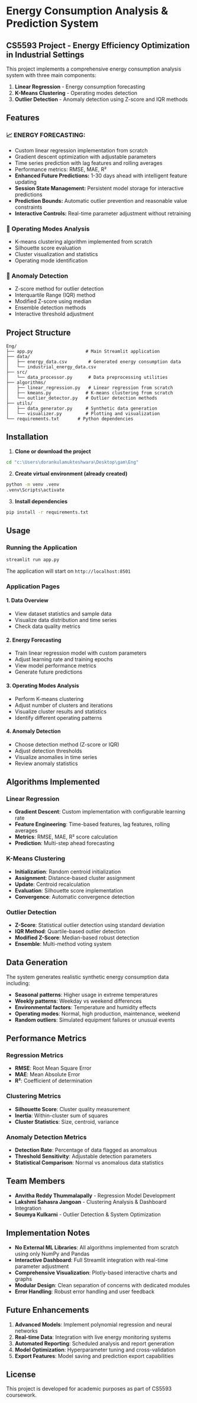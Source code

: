 # Energy Consumption Analysis & Prediction System

## CS5593 Project - Energy Efficiency Optimization in Industrial Settings

This project implements a comprehensive energy consumption analysis system with three main components:

1. **Linear Regression** - Energy consumption forecasting
2. **K-Means Clustering** - Operating modes detection
3. **Outlier Detection** - Anomaly detection using Z-score and IQR methods

## Features

### 📈 **ENERGY FORECASTING:**
- Custom linear regression implementation from scratch
- Gradient descent optimization with adjustable parameters
- Time series prediction with lag features and rolling averages
- Performance metrics: RMSE, MAE, R²
- **Enhanced Future Predictions:** 1-30 days ahead with intelligent feature updating
- **Session State Management:** Persistent model storage for interactive predictions
- **Prediction Bounds:** Automatic outlier prevention and reasonable value constraints
- **Interactive Controls:** Real-time parameter adjustment without retraining

### 🎯 Operating Modes Analysis
- K-means clustering algorithm implemented from scratch
- Silhouette score evaluation
- Cluster visualization and statistics
- Operating mode identification

### 🚨 Anomaly Detection
- Z-score method for outlier detection
- Interquartile Range (IQR) method
- Modified Z-score using median
- Ensemble detection methods
- Interactive threshold adjustment

## Project Structure

```
Eng/
├── app.py                    # Main Streamlit application
├── data/
│   ├── energy_data.csv        # Generated energy consumption data
│   └── industrial_energy_data.csv
├── src/
│   └── data_processor.py      # Data preprocessing utilities
├── algorithms/
│   ├── linear_regression.py   # Linear regression from scratch
│   ├── kmeans.py             # K-means clustering from scratch
│   └── outlier_detector.py   # Outlier detection methods
├── utils/
│   ├── data_generator.py     # Synthetic data generation
│   └── visualizer.py         # Plotting and visualization
└── requirements.txt       # Python dependencies
```

## Installation

1. **Clone or download the project**
```bash
cd "c:\Users\dorankulamukteshwara\Desktop\gam\Eng"
```

2. **Create virtual environment (already created)**
```bash
python -m venv .venv
.venv\Scripts\activate
```

3. **Install dependencies**
```bash
pip install -r requirements.txt
```

## Usage

### Running the Application

```bash
streamlit run app.py
```

The application will start on `http://localhost:8501`

### Application Pages

#### 1. Data Overview
- View dataset statistics and sample data
- Visualize data distribution and time series
- Check data quality metrics

#### 2. Energy Forecasting
- Train linear regression model with custom parameters
- Adjust learning rate and training epochs
- View model performance metrics
- Generate future predictions

#### 3. Operating Modes Analysis
- Perform K-means clustering
- Adjust number of clusters and iterations
- Visualize cluster results and statistics
- Identify different operating patterns

#### 4. Anomaly Detection
- Choose detection method (Z-score or IQR)
- Adjust detection thresholds
- Visualize anomalies in time series
- Review anomaly statistics

## Algorithms Implemented

### Linear Regression
- **Gradient Descent**: Custom implementation with configurable learning rate
- **Feature Engineering**: Time-based features, lag features, rolling averages
- **Metrics**: RMSE, MAE, R² score calculation
- **Prediction**: Multi-step ahead forecasting

### K-Means Clustering
- **Initialization**: Random centroid initialization
- **Assignment**: Distance-based cluster assignment
- **Update**: Centroid recalculation
- **Evaluation**: Silhouette score implementation
- **Convergence**: Automatic convergence detection

### Outlier Detection
- **Z-Score**: Statistical outlier detection using standard deviation
- **IQR Method**: Quartile-based outlier detection
- **Modified Z-Score**: Median-based robust detection
- **Ensemble**: Multi-method voting system

## Data Generation

The system generates realistic synthetic energy consumption data including:
- **Seasonal patterns**: Higher usage in extreme temperatures
- **Weekly patterns**: Weekday vs weekend differences
- **Environmental factors**: Temperature and humidity effects
- **Operating modes**: Normal, high production, maintenance, weekend
- **Random outliers**: Simulated equipment failures or unusual events

## Performance Metrics

### Regression Metrics
- **RMSE**: Root Mean Square Error
- **MAE**: Mean Absolute Error
- **R²**: Coefficient of determination

### Clustering Metrics
- **Silhouette Score**: Cluster quality measurement
- **Inertia**: Within-cluster sum of squares
- **Cluster Statistics**: Size, centroid, variance

### Anomaly Detection Metrics
- **Detection Rate**: Percentage of data flagged as anomalous
- **Threshold Sensitivity**: Adjustable detection parameters
- **Statistical Comparison**: Normal vs anomalous data statistics

## Team Members

- **Anvitha Reddy Thummalapally** - Regression Model Development
- **Lakshmi Sahasra Jangoan** - Clustering Analysis & Dashboard Integration
- **Soumya Kulkarni** - Outlier Detection & System Optimization

## Implementation Notes

- **No External ML Libraries**: All algorithms implemented from scratch using only NumPy and Pandas
- **Interactive Dashboard**: Full Streamlit integration with real-time parameter adjustment
- **Comprehensive Visualization**: Plotly-based interactive charts and graphs
- **Modular Design**: Clean separation of concerns with dedicated modules
- **Error Handling**: Robust error handling and user feedback

## Future Enhancements

1. **Advanced Models**: Implement polynomial regression and neural networks
2. **Real-time Data**: Integration with live energy monitoring systems
3. **Automated Reporting**: Scheduled analysis and report generation
4. **Model Optimization**: Hyperparameter tuning and cross-validation
5. **Export Features**: Model saving and prediction export capabilities

## License

This project is developed for academic purposes as part of CS5593 coursework.
